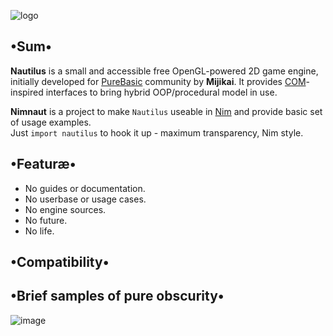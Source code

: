 ![logo](https://i.postimg.cc/FHpxXqZR/Nautilus-Engine.png)
## •Sum•
**Nautilus** is a small and accessible free OpenGL-powered 2D game engine, initially developed for [PureBasic](https://www.purebasic.fr/) community by **Mijikai**. It provides [COM](https://en.wikipedia.org/wiki/Component_Object_Model)-inspired interfaces to bring hybrid OOP/procedural model in use.

**Nimnaut** is a project to make `Nautilus` useable in [Nim](https://nim-lang.org/) and provide basic set of usage examples.  
Just `import nautilus` to hook it up - maximum transparency, Nim style.

## •Featuræ•
* No guides or documentation.
* No userbase or usage cases.
* No engine sources.
* No future.
* No life.

## •Compatibility•

## •Brief samples of pure obscurity•
![image](https://user-images.githubusercontent.com/8768470/89148586-f4df2f00-d562-11ea-836d-6cd81196975e.png)
